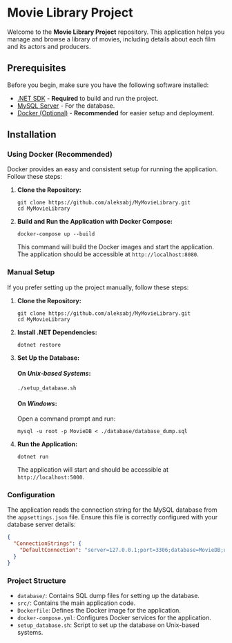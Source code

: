 # **Movie Library Project**

Welcome to the **Movie Library Project** repository. This application helps you manage and browse a library of movies, including details about each film and its actors and producers.

## **Prerequisites**

Before you begin, make sure you have the following software installed:

- [.NET SDK](https://dotnet.microsoft.com/download) - **Required** to build and run the project.
- [MySQL Server](https://dev.mysql.com/downloads/mysql/) - For the database.
- [Docker (Optional)](https://www.docker.com) - **Recommended** for easier setup and deployment.

## **Installation**

### **Using Docker (Recommended)**

Docker provides an easy and consistent setup for running the application. Follow these steps:

1. **Clone the Repository:**
   ```shell
   git clone https://github.com/aleksabj/MyMovieLibrary.git
   cd MyMovieLibrary
   ```

2. **Build and Run the Application with Docker Compose:**
   ```shell
   docker-compose up --build
   ```

   This command will build the Docker images and start the application. The application should be accessible at `http://localhost:8080`.

### **Manual Setup**

If you prefer setting up the project manually, follow these steps:

1. **Clone the Repository:**
   ```shell
   git clone https://github.com/aleksabj/MyMovieLibrary.git
   cd MyMovieLibrary
   ```

2. **Install .NET Dependencies:**
   ```shell
   dotnet restore
   ```

3. **Set Up the Database:**

   #### On _Unix-based Systems_:
   ```shell
   ./setup_database.sh
   ```

   #### On _Windows_:
   Open a command prompt and run:
   ```shell
   mysql -u root -p MovieDB < ./database/database_dump.sql
   ```

4. **Run the Application:**
   ```shell
   dotnet run
   ```

   The application will start and should be accessible at `http://localhost:5000`.

### **Configuration**

The application reads the connection string for the MySQL database from the `appsettings.json` file. Ensure this file is correctly configured with your database server details:

```json
{
  "ConnectionStrings": {
    "DefaultConnection": "server=127.0.0.1;port=3306;database=MovieDB;user=root;password=yourpassword"
  }
}
```

### **Project Structure**

- `database/`: Contains SQL dump files for setting up the database.
- `src/`: Contains the main application code.
- `Dockerfile`: Defines the Docker image for the application.
- `docker-compose.yml`: Configures Docker services for the application.
- `setup_database.sh`: Script to set up the database on Unix-based systems.

